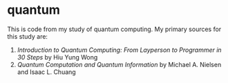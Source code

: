 # quantum

This is code from my study of quantum computing. My primary sources for this study are:
1. *Introduction to Quantum Computing: From Layperson to Programmer in 30 Steps* by Hiu Yung Wong
2. *Quantum Computation and Quantum Information* by Michael A. Nielsen and Isaac L. Chuang